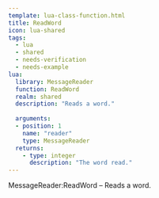 ```yaml
---
template: lua-class-function.html
title: ReadWord
icon: lua-shared
tags:
  - lua
  - shared
  - needs-verification
  - needs-example
lua:
  library: MessageReader
  function: ReadWord
  realm: shared
  description: "Reads a word."
  
  arguments:
  - position: 1
    name: "reader"
    type: MessageReader
  returns:
    - type: integer
      description: "The word read."
---
```


<div class="lua__search__keywords">
MessageReader:ReadWord &#x2013; Reads a word.
</div>

